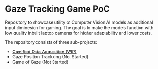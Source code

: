 # Gaze Tracking Game PoC
Repository to showcase utility of Computer Vision AI models as additional input diminesion for gaming. 
The goal is to make the models function with low quality inbuilt laptop cameras for higher adaptability and lower costs.

The repository consists of three sub-projects:  
- [Gamified Data Acquisition (WIP)](https://github.com/sanjay-chivukula/gamified-data-acquisition/tree/main)
- Gaze Position Trackking (Not Started)
- Game of Gaze (Not Started)

